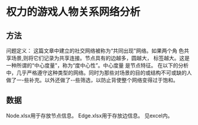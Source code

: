 # 权力的游戏人物关系网络分析
## 方法
问题定义：
这篇文章中建立的社交网络被称为“共同出现"网络。如果两个角
色共享场景,则将它们记录为共享连接。节点具有的边越多，圆越大，
标签越大。这是一种所谓的“中心度量"，称为“度中心性”。中心度量
是节点特征。
在以下的分析中，几乎严格遵守这种类型的网络。同时为那些对场景的目的或结构不可或缺的人做了一-些补充。以外还做了--些筛选，以防止背使整个网络变得过于饱和。

## 数据
Node.xlsx用于存放节点信息。
Edge.xlsx用于存放边信息。
见excel内。

